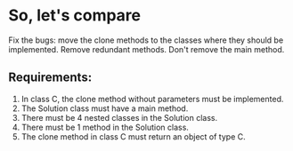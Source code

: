 # So, let's compare

Fix the bugs: move the clone methods to the classes where they should be implemented.
Remove redundant methods.
Don't remove the main method.


## Requirements:
1. In class C, the clone method without parameters must be implemented.
2. The Solution class must have a main method.
3. There must be 4 nested classes in the Solution class.
4. There must be 1 method in the Solution class.
5. The clone method in class C must return an object of type C.